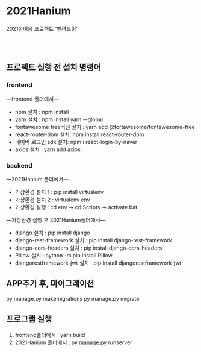 # 2021Hanium
2021한이음 프로젝트 '빌려드림'


<br/><br/>

## 프로젝트 실행 전 설치 명령어

### frontend

—frontend 폴더에서—

- npm 설치 : npm install
- yarn 설치 : npm install yarn --global
- fontawesome free버전 설치 : yarn add @fortawesome/fontawesome-free
- react-router-dom 설치: npm install react-router-dom
- 네이버 로그인 sdk  설치: npm i react-login-by-naver
- axios 설치 :  yarn add axios

### backend

—2021Hanium 폴더에서—

- 가상환경 설치 1 : pip install virtualenv
- 가상환경 설치 2 : virtualenv env
- 가상환경 실행 : cd env -> cd Scripts -> activate.bat

—가상환경 실행 후 2021Hanium폴더에서—

- django 설치 : pip install django
- django-rest-framework 설치 : pip install django-rest-framework
- django-cors-headers 설치 : pip install django-cors-headers
- Pillow 설치 : python -m pip install Pillow
- djangorestframework-jwt 설치 : pip install djangorestframework-jwt

## APP추가 후, 마이그레이션
py manage.py makemigrations
py manage.py migrate

## 프로그램 실행

1. frontend폴더에서 : yarn build
2. 2021Hanium 폴더에서 : py [manage.py](http://manage.py) runserver
